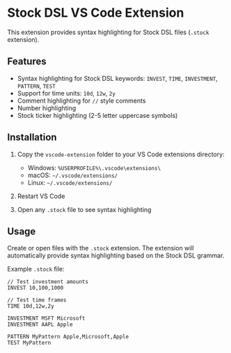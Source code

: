 # Stock DSL VS Code Extension

This extension provides syntax highlighting for Stock DSL files (`.stock` extension).

## Features

- Syntax highlighting for Stock DSL keywords: `INVEST`, `TIME`, `INVESTMENT`, `PATTERN`, `TEST`
- Support for time units: `10d`, `12w`, `2y`
- Comment highlighting for `//` style comments
- Number highlighting
- Stock ticker highlighting (2-5 letter uppercase symbols)

## Installation

1. Copy the `vscode-extension` folder to your VS Code extensions directory:
   - Windows: `%USERPROFILE%\.vscode\extensions\`
   - macOS: `~/.vscode/extensions/`
   - Linux: `~/.vscode/extensions/`

2. Restart VS Code

3. Open any `.stock` file to see syntax highlighting

## Usage

Create or open files with the `.stock` extension. The extension will automatically provide syntax highlighting based on the Stock DSL grammar.

Example `.stock` file:
```
// Test investment amounts
INVEST 10,100,1000

// Test time frames  
TIME 10d,12w,2y

INVESTMENT MSFT Microsoft
INVESTMENT AAPL Apple

PATTERN MyPattern Apple,Microsoft,Apple
TEST MyPattern
```